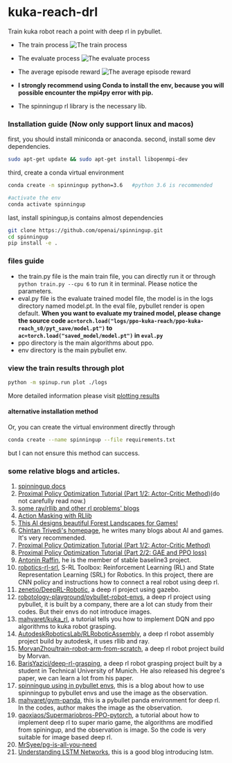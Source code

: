 # kuka-reach-drl
Train kuka robot reach a point with deep rl in pybullet.

* The train process
![The train process](https://github.com/borninfreedom/kuka-reach-drl/blob/main/pictures/train.gif)
* The evaluate process
![The evaluate process](https://github.com/borninfreedom/kuka-reach-drl/blob/main/pictures/eval.gif)
* The average episode reward
![The average episode reward](https://github.com/borninfreedom/kuka-reach-drl/blob/main/pictures/train_results.png)


* **I strongly recommend using Conda to install the env, because you will possible encounter the mpi4py error with pip.**
* The spinningup rl library is the necessary lib.

### Installation guide (Now only support linux and macos)
first, you should install miniconda or anaconda.
second, install some dev dependencies.
```bash
sudo apt-get update && sudo apt-get install libopenmpi-dev
```
third, create a conda virtual environment
```bash
conda create -n spinningup python=3.6   #python 3.6 is recommended
```
```bash
#activate the env
conda activate spinningup
```

last, install spiningup,is contains almost dependencies
```bash
git clone https://github.com/openai/spinningup.git
cd spinningup
pip install -e .
```

### files guide
* the train.py file is the main train file, you can directly run it or through `python train.py --cpu 6` to run it in terminal. Please notice the parameters.
* eval.py file is the evaluate trained model file, the model is in the logs directory named model.pt. In the eval file, pybullet render is open default. **When you want to evaluate my trained model, please change the source code `ac=torch.load("logs/ppo-kuka-reach/ppo-kuka-reach_s0/pyt_save/model.pt")` to `ac=torch.load("saved_model/model.pt")` in `eval.py`**
* ppo directory is the main algorithms about ppo.
* env directory is the main pybullet env.

### view the train results through plot
```bash
python -m spinup.run plot ./logs
``` 
More detailed information please visit [plotting results](https://spinningup.openai.com/en/latest/user/plotting.html)

#### alternative installation method
Or, you can create the virtual environment directly through
```bash
conda create --name spinningup --file requirements.txt
```
but I can not ensure this method can success.


### some relative blogs and articles.

1. [spinningup docs](https://spinningup.openai.com/en/latest/user/installation.html)
2. [Proximal Policy Optimization Tutorial (Part 1/2: Actor-Critic Method)](https://towardsdatascience.com/proximal-policy-optimization-tutorial-part-1-actor-critic-method-d53f9afffbf6)(do not carefully read now.)
3. [some ray/rllib and other rl problems' blogs](https://www.datahubbs.com/)
4. [Action Masking with RLlib](https://towardsdatascience.com/action-masking-with-rllib-5e4bec5e7505)
5. [This AI designs beautiful Forest Landscapes for Games!](https://medium.com/deepgamingai/this-ai-designs-beautiful-forest-landscapes-for-games-8675e053636e)
6. [Chintan Trivedi's homepage](https://medium.com/@chintan.t93), he writes many blogs about AI and games. It's very recommended.
7. [Proximal Policy Optimization Tutorial (Part 1/2: Actor-Critic Method)](https://twitter.com/ericwen5986/status/1374361315100172289)
8. [Proximal Policy Optimization Tutorial (Part 2/2: GAE and PPO loss)](https://twitter.com/ericwen5986/status/1374361470859767809)
9. [Antonin Raffin](https://araffin.github.io/), he is the member of stable baseline3 project.
10. [robotics-rl-srl](https://github.com/araffin/robotics-rl-srl), S-RL Toolbox: Reinforcement Learning (RL) and State Representation Learning (SRL) for Robotics. In this project, there are CNN policy and instructions how to connect a real robot using deep rl.
11. [zenetio/DeepRL-Robotic](https://github.com/zenetio/DeepRL-Robotic), a deep rl project using gazebo.
12. [robotology-playground/pybullet-robot-envs](https://github.com/robotology-playground/pybullet-robot-envs), a deep rl project using pybullet, it is built by a company, there are a lot can study from their codes. But their envs do not introduce images.
13. [mahyaret/kuka_rl](https://github.com/mahyaret/kuka_rl), a tutorial tells you how to implement DQN and ppo algorithms to kuka robot grasping.
14. [AutodeskRoboticsLab/RLRoboticAssembly](https://github.com/AutodeskRoboticsLab/RLRoboticAssembly), a deep rl robot assembly project build by autodesk, it uses rllib and ray.
15. [MorvanZhou/train-robot-arm-from-scratch](https://github.com/MorvanZhou/train-robot-arm-from-scratch), a deep rl robot project build by Morvan.
16. [BarisYazici/deep-rl-grasping](https://github.com/BarisYazici/deep-rl-grasping), a deep rl robot grasping project built by a student in Technical University of Munich. He also released his degree's paper, we can learn a lot from his paper.
17. [spinningup using in pybullet envs](https://www.etedal.net/2020/04/pybullet-panda_3.html), this is a blog about how to use spinningup to pybullet envs and use the image as the observation.
18. [mahyaret/gym-panda](https://github.com/mahyaret/gym-panda), this is a pybullet panda environment for deep rl. In the codes, author makes the image as the observation.
19. [gaoxiaos/Supermariobros-PPO-pytorch](https://github.com/gaoxiaos/Supermariobros-PPO-pytorch), a tutorial about how to implement deep rl to super mario game, the algorithms are modified from spiningup, and the observation is image. So the code is very suitable for image based deep rl.
20. [MrSyee/pg-is-all-you-need](https://github.com/MrSyee/pg-is-all-you-need)
21. [Understanding LSTM Networks](https://colah.github.io/posts/2015-08-Understanding-LSTMs/), this is a good blog introducing lstm.
